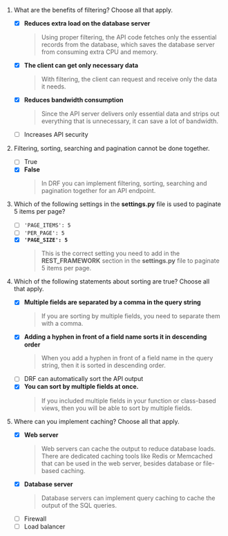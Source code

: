 1. What are the benefits of filtering? Choose all that apply.

   - [x] **Reduces extra load on the database server**
     > Using proper filtering, the API code fetches only the essential records from the database, which saves the database server from consuming extra CPU and memory.
   - [x] **The client can get only necessary data**
     > With filtering, the client can request and receive only the data it needs.
   - [x] **Reduces bandwidth consumption**
     > Since the API server delivers only essential data and strips out everything that is unnecessary, it can save a lot of bandwidth.
   - [ ] Increases API security

2. Filtering, sorting, searching and pagination cannot be done together.

   - [ ] True
   - [x] **False**
     > In DRF you can implement filtering, sorting, searching and pagination together for an API endpoint.

3. Which of the following settings in the **settings.py** file is used to paginate 5 items per page?

   - [ ] `'PAGE_ITEMS': 5`
   - [ ] `'PER_PAGE': 5`
   - [x] **`'PAGE_SIZE': 5`**
     > This is the correct setting you need to add in the **REST_FRAMEWORK** section in the **settings.py** file to paginate 5 items per page.

4. Which of the following statements about sorting are true? Choose all that apply.

   - [x] **Multiple fields are separated by a comma in the query string**
     > If you are sorting by multiple fields, you need to separate them with a comma.
   - [x] **Adding a hyphen in front of a field name sorts it in descending order**
     > When you add a hyphen in front of a field name in the query string, then it is sorted in descending order.
   - [ ] DRF can automatically sort the API output
   - [x] **You can sort by multiple fields at once.**
     > If you included multiple fields in your function or class-based views, then you will be able to sort by multiple fields.

5. Where can you implement caching? Choose all that apply.

   - [x] **Web server**
     > Web servers can cache the output to reduce database loads. There are dedicated caching tools like Redis or Memcached that can be used in the web server, besides database or file-based caching.
   - [x] **Database server**
     > Database servers can implement query caching to cache the output of the SQL queries.
   - [ ] Firewall
   - [ ] Load balancer
